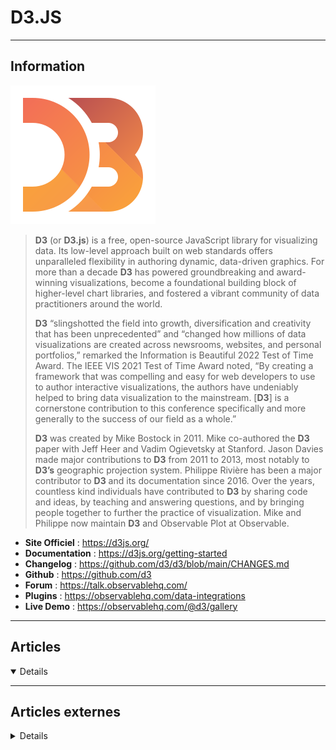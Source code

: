 # D3.JS
----

## <i class="fa-solid fa-hashtag"></i> Information

![Logo](../../_media/developpement/javascript/d3js_logo.svg ':size=250 :no-zoom')


> <i class="fa-solid fa-quote-left"></i> **D3** (or **D3.js**) is a free, open-source JavaScript library for visualizing data. Its low-level approach built on web standards offers unparalleled flexibility in authoring dynamic, data-driven graphics. For more than a decade **D3** has powered groundbreaking and award-winning visualizations, become a foundational building block of higher-level chart libraries, and fostered a vibrant community of data practitioners around the world.
>
> **D3** “slingshotted the field into growth, diversification and creativity that has been unprecedented” and “changed how millions of data visualizations are created across newsrooms, websites, and personal portfolios,” remarked the Information is Beautiful 2022 Test of Time Award. The IEEE VIS 2021 Test of Time Award noted, “By creating a framework that was compelling and easy for web developers to use to author interactive visualizations, the authors have undeniably helped to bring data visualization to the mainstream. [**D3**] is a cornerstone contribution to this conference specifically and more generally to the success of our field as a whole.”
>
> **D3** was created by Mike Bostock in 2011. Mike co-authored the **D3** paper with Jeff Heer and Vadim Ogievetsky at Stanford. Jason Davies made major contributions to **D3** from 2011 to 2013, most notably to **D3’s** geographic projection system. Philippe Rivière has been a major contributor to **D3** and its documentation since 2016. Over the years, countless kind individuals have contributed to **D3** by sharing code and ideas, by teaching and answering questions, and by bringing people together to further the practice of visualization. Mike and Philippe now maintain **D3** and Observable Plot at Observable. <i class="fa-solid fa-quote-left fa-rotate-180"></i>


- <i class="fa-solid fa-globe"></i> **Site Officiel** : https://d3js.org/
- <i class="fa-solid fa-book"></i> **Documentation** : https://d3js.org/getting-started
- <i class="fa-solid fa-file-circle-question"></i> **Changelog** : https://github.com/d3/d3/blob/main/CHANGES.md
- <i class="fa-brands fa-github"></i> **Github** : https://github.com/d3
- <i class="fas fa-comments"></i> **Forum** : https://talk.observablehq.com/
- <i class="fas fa-tools"></i> **Plugins** : https://observablehq.com/data-integrations
- <i class="far fa-calendar-alt"></i> **Live Demo** : https://observablehq.com/@d3/gallery

---

## <i class="fa-regular fa-newspaper"></i> Articles

<details open>

</details>

---

## <i class="fa-solid fa-glasses"></i> Articles externes

<details>

- [Using D3.js to create dynamic maps and visuals that show competing climate change scenarios for the 21st century](https://towardsdatascience.com/using-d3-js-to-create-dynamic-maps-and-visuals-that-show-competing-climate-change-scenarios-for-bb0515d633d3)
- [What You Should Actually Know About Security in Ruby on Rails?](https://dzone.com/articles/what-you-should-actually-know-about-security-in-ru)
- [How To Add Stimulus to a Ruby on Rails Application](https://www.digitalocean.com/community/tutorials/how-to-add-stimulus-to-a-ruby-on-rails-application)
- [How To Create Nested Resources for a Ruby on Rails Application](https://www.digitalocean.com/community/tutorials/how-to-create-nested-resources-for-a-ruby-on-rails-application)
- [How To Build a Ruby on Rails Application](https://www.digitalocean.com/community/tutorials/how-to-build-a-ruby-on-rails-application)
- [3 Key Insights That Make D3.js Easy to Learn](https://dzone.com/articles/3-key-insights-that-make-d3js-easy-to-learn)
- [Introduction to D3.js (Part 3)](https://dzone.com/articles/introduction-to-d3js-part-3)
- [Getting Started with D3.js](https://dzone.com/articles/getting-started-d3js)
- [Building Dynamic D3.js Web Apps With Database Data](https://dzone.com/articles/building-dynamic-d3js-apps-with-database-data)
- [Learn to visualize data with this free D3.js course](https://medium.freecodecamp.org/learn-to-visualize-data-with-this-free-d3-js-course-2433b060f9dc)
- [Create versatile visualizations with D3 and Angular](https://opensource.com/article/17/8/d3-angular)
- [Creating the Perfect Rounded Edge With D3 Curves](https://dzone.com/articles/creating-the-perfect-rounded-edge-with-d3-curves)
- [DOM Manipulation in D3.js](https://dzone.com/articles/dom-manipulation-in-d3js)

</details>
